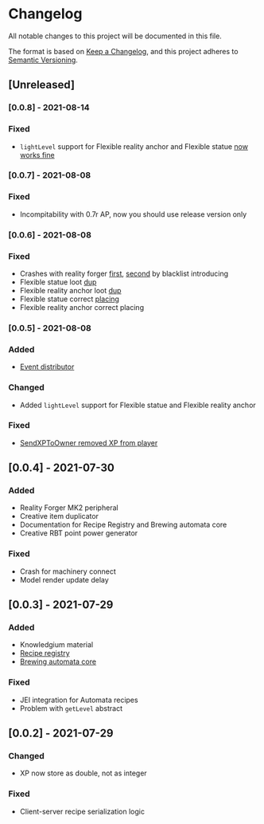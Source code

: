 # Changelog
All notable changes to this project will be documented in this file.

The format is based on [Keep a Changelog](https://keepachangelog.com/en/1.0.0/),
and this project adheres to [Semantic Versioning](https://semver.org/spec/v2.0.0.html).

## [Unreleased]

### [0.0.8] - 2021-08-14

### Fixed

- `lightLevel` support for Flexible reality anchor and Flexible statue [now works fine](https://github.com/SirEdvin/ProgressivePeripherals/issues/33) 

### [0.0.7] - 2021-08-08

### Fixed

- Incompitability with 0.7r AP, now you should use release version only

### [0.0.6] - 2021-08-08

### Fixed

- Crashes with reality forger [first](https://github.com/SirEdvin/ProgressivePeripherals/issues/27), [second](https://github.com/SirEdvin/ProgressivePeripherals/issues/26) by blacklist introducing
- Flexible statue loot [dup](https://github.com/SirEdvin/ProgressivePeripherals/issues/28)
- Flexible reality anchor loot [dup](https://github.com/SirEdvin/ProgressivePeripherals/issues/25)
- Flexible statue correct [placing](https://github.com/SirEdvin/ProgressivePeripherals/issues/29)
- Flexible reality anchor correct placing

### [0.0.5] - 2021-08-08

### Added

- [Event distributor](https://github.com/SirEdvin/ProgressivePeripherals/issues/13)

### Changed

- Added `lightLevel` support for Flexible statue and Flexible reality anchor

### Fixed

- [SendXPToOwner removed XP from player](https://github.com/SirEdvin/ProgressivePeripherals/issues/24)

## [0.0.4] - 2021-07-30

### Added

- Reality Forger MK2 peripheral
- Creative item duplicator
- Documentation for Recipe Registry and Brewing automata core
- Creative RBT point power generator

### Fixed

- Crash for machinery connect
- Model render update delay

## [0.0.3] - 2021-07-29

### Added

- Knowledgium material
- [Recipe registry](https://github.com/SirEdvin/ProgressivePeripherals/issues/15)
- [Brewing automata core](https://github.com/SirEdvin/ProgressivePeripherals/issues/11)

### Fixed

- JEI integration for Automata recipes
- Problem with `getLevel` abstract

## [0.0.2] - 2021-07-29

### Changed

- XP now store as double, not as integer

### Fixed

- Client-server recipe serialization logic
